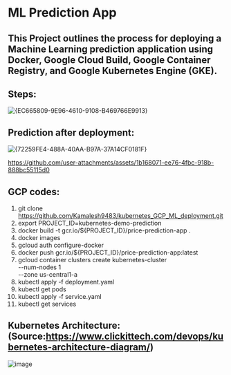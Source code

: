 # ML Prediction App
## This Project outlines the process for deploying a Machine Learning prediction application using Docker, Google Cloud Build, Google Container Registry, and Google Kubernetes Engine (GKE).

## Steps:
![{EC665809-9E96-4610-9108-B469766E9913}](https://github.com/user-attachments/assets/3991908a-487b-4801-b9c8-d17f43ec384b)

## Prediction after deployment:
![{72259FE4-488A-40AA-B97A-37A14CF0181F}](https://github.com/user-attachments/assets/a1a51b47-82c4-40b9-8e80-677d6f3594c9)

https://github.com/user-attachments/assets/1b168071-ee76-4fbc-918b-888bc55115d0

## GCP codes:
1. git clone https://github.com/Kamalesh9483/kubernetes_GCP_ML_deployment.git
2. export PROJECT_ID=kubernetes-demo-prediction
3. docker build -t gcr.io/${PROJECT_ID}/price-prediction-app .
4. docker images
5. gcloud auth configure-docker
6. docker push gcr.io/${PROJECT_ID}/price-prediction-app:latest
7. gcloud container clusters create kubernetes-cluster \
    --num-nodes 1 \
    --zone us-central1-a
8. kubectl apply -f deployment.yaml
9. kubectl get pods
10. kubectl apply -f service.yaml
11. kubectl get services

## Kubernetes Architecture: (Source:https://www.clickittech.com/devops/kubernetes-architecture-diagram/)
![image](https://github.com/user-attachments/assets/76644c03-ed00-4f76-ad7a-179c126682a2)


